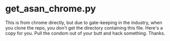 # get_asan_chrome.py

This is from chrome directly, but due to gate-keeping in the industry, when you clone the repo, you don't get the directory containing this file.
Here's a copy for you. Pull the condom out of your butt and hack something. 
Thanks.
